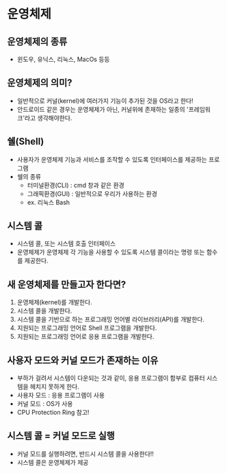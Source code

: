 # 운영체제
## 운영체제의 종류
- 윈도우, 유닉스, 리눅스, MacOs 등등

## 운영체제의 의미?
- 일반적으로 커널(kernel)에 여러가지 기능이 추가된 것을 OS라고 한다!
- 안드로이드 같은 경우는 운영체제가 아닌, 커널위에 존재하는 일종의 '프레임워크'라고 생각해야한다.

## 쉘(Shell)
- 사용자가 운영체제 기능과 서비스를 조작할 수 있도록 인터페이스를 제공하는 프로그램
- 쉘의 종류
  - 터미널환경(CLI) : cmd 창과 같은 환경
  - 그래픽환경(GUI) : 일반적으로 우리가 사용하는 환경
  - ex. 리눅스 Bash

## 시스템 콜
- 시스템 콜, 또는 시스템 호출 인터페이스
- 운영체제가 운영체제 각 기능을 사용할 수 있도록 시스템 콜이라는 명령 또는 함수를 제공한다.

## 새 운영체제를 만들고자 한다면?
 1. 운영체제(kernel)를 개발한다.
 2. 시스템 콜을 개발한다.
 3. 시스템 콜을 기반으로 하는 프로그래밍 언어별 라이브러리(API)를 개발한다.
 4. 지원되는 프로그래밍 언어로 Shell 프로그램을 개발한다.
 5. 지원되는 프로그래밍 언어로 응용 프로그램을 개발한다.

## 사용자 모드와 커널 모드가 존재하는 이유
- 부하가 걸려서 시스템이 다운되는 것과 같이, 응용 프로그램이 함부로 컴퓨터 시스템을 헤치지 못하게 한다.
- 사용자 모드 : 응용 프로그램이 사용
- 커널 모드 : OS가 사용
- CPU Protection Ring 참고!

## 시스템 콜 = 커널 모드로 실행
- 커널 모드를 실행하려면, 반드시 시스템 콜을 사용한다!!
- 시스템 콜은 운영체제가 제공
  